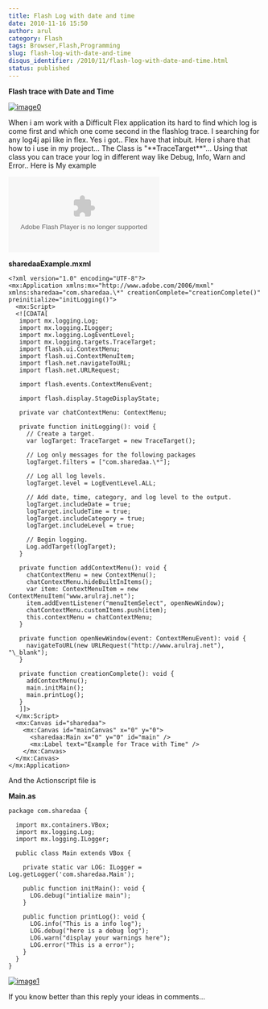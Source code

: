 ```yaml
---
title: Flash Log with date and time
date: 2010-11-16 15:50
author: arul
category: Flash
tags: Browser,Flash,Programming
slug: flash-log-with-date-and-time
disqus_identifier: /2010/11/flash-log-with-date-and-time.html
status: published
---
```


**Flash trace with Date and Time**

[![image0](http://3.bp.blogspot.com/_X5tq9y9xv2s/TOLw1JAze1I/AAAAAAAAAjY/ht0kfAZ_v5A/s320/Flex+with+Log.png)](http://3.bp.blogspot.com/_X5tq9y9xv2s/TOLw1JAze1I/AAAAAAAAAjY/ht0kfAZ_v5A/s1600/Flex+with+Log.png)

When i am work with a Difficult Flex application its hard to find which
log is come first and which one come second in the flashlog trace. I
searching for any log4j api like in flex. Yes i got.. Flex have that
inbuit. Here i share that how to i use in my project\... The Class is
\"\*\*TraceTarget\*\*\"\... Using that class you can trace your log in
different way like Debug, Info, Warn and Error.. Here is My example

<!--  TODO : pelican better_figures_and_images is failed because of object data is null -->
<object classid="clsid:d27cdb6e-ae6d-11cf-96b8-444553540000" width="300" height="150" codebase="http://download.macromedia.com/pub/shockwave/cabs/flash/swflash.cab#version=6,0,40,0">
  <embed type="application/x-shockwave-flash" width="300" height="150" src="http://files.arulraj.net/code/flash/example/LogExample/logexample.swf">
  </embed>
</object>

**sharedaaExample.mxml**

``` mxml
<?xml version="1.0" encoding="UTF-8"?>
<mx:Application xmlns:mx="http://www.adobe.com/2006/mxml" xmlns:sharedaa="com.sharedaa.\*" creationComplete="creationComplete()" preinitialize="initLogging()">
  <mx:Script>
  <![CDATA[
   import mx.logging.Log;
   import mx.logging.ILogger;
   import mx.logging.LogEventLevel;
   import mx.logging.targets.TraceTarget;
   import flash.ui.ContextMenu;
   import flash.ui.ContextMenuItem;
   import flash.net.navigateToURL;
   import flash.net.URLRequest;

   import flash.events.ContextMenuEvent;

   import flash.display.StageDisplayState;

   private var chatContextMenu: ContextMenu;

   private function initLogging(): void {
     // Create a target.
     var logTarget: TraceTarget = new TraceTarget();

     // Log only messages for the following packages
     logTarget.filters = ["com.sharedaa.\*"];

     // Log all log levels.
     logTarget.level = LogEventLevel.ALL;

     // Add date, time, category, and log level to the output.
     logTarget.includeDate = true;
     logTarget.includeTime = true;
     logTarget.includeCategory = true;
     logTarget.includeLevel = true;

     // Begin logging.
     Log.addTarget(logTarget);
   }

   private function addContextMenu(): void {
     chatContextMenu = new ContextMenu();
     chatContextMenu.hideBuiltInItems();
     var item: ContextMenuItem = new ContextMenuItem("www.arulraj.net");
     item.addEventListener("menuItemSelect", openNewWindow);
     chatContextMenu.customItems.push(item);
     this.contextMenu = chatContextMenu;
   }

   private function openNewWindow(event: ContextMenuEvent): void {
     navigateToURL(new URLRequest("http://www.arulraj.net"), "\_blank");
   }

   private function creationComplete(): void {
     addContextMenu();
     main.initMain();
     main.printLog();
   }
   ]]>
  </mx:Script>
  <mx:Canvas id="sharedaa">
    <mx:Canvas id="mainCanvas" x="0" y="0">
      <sharedaa:Main x="0" y="0" id="main" />
      <mx:Label text="Example for Trace with Time" />
    </mx:Canvas>
  </mx:Canvas>
</mx:Application>
```

And the Actionscript file is

**Main.as**

``` as3
package com.sharedaa {

  import mx.containers.VBox;
  import mx.logging.Log;
  import mx.logging.ILogger;

  public class Main extends VBox {

    private static var LOG: ILogger = Log.getLogger('com.sharedaa.Main');

    public function initMain(): void {
      LOG.debug("intialize main");
    }

    public function printLog(): void {
      LOG.info("This is a info log");
      LOG.debug("here is a debug log");
      LOG.warn("display your warnings here");
      LOG.error("This is a error");
    }
  }
}
```

[![image1](http://4.bp.blogspot.com/_X5tq9y9xv2s/TOL8Ey1125I/AAAAAAAAAjc/BzeYVgfdvfI/s320/flash+log+with+time.png)](http://4.bp.blogspot.com/_X5tq9y9xv2s/TOL8Ey1125I/AAAAAAAAAjc/BzeYVgfdvfI/s1600/flash+log+with+time.png)

If you know better than this reply your ideas in comments\...
